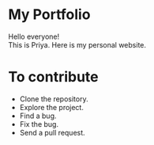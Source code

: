 # My Portfolio
Hello everyone!<br>
This is Priya. Here is my personal website.

# To contribute
* Clone the repository.
* Explore the project.
* Find a bug.
* Fix the bug.
* Send a pull request.